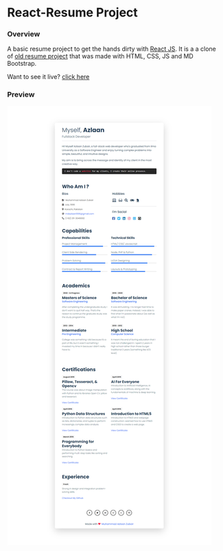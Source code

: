 # React-Resume Project

### Overview

A basic resume project to get the hands dirty with [React JS](https://reactjs.org/ "React JS"). It is a a clone of [old resume project](https://github.com/mdazlaanzubair/Learn-MERN/tree/master/Assignment%2001/Resume "old resume project") that was made with HTML, CSS, JS and MD Bootstrap.

Want to see it live? [click here](https://mdazlaanzubair.netlify.app/ "click here")

### Preview

[![Webpage Preview](./public/preview/preview.png "Webpage Preview")](https://mdazlaanzubair.netlify.app/ "Webpage Preview")
